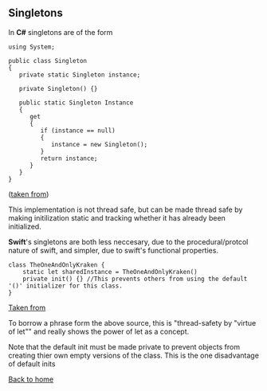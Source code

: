 ## Singletons

In **C#** singletons are of the form 

~~~~
using System;

public class Singleton
{
   private static Singleton instance;

   private Singleton() {}

   public static Singleton Instance
   {
      get 
      {
         if (instance == null)
         {
            instance = new Singleton();
         }
         return instance;
      }
   }
}
~~~~
([taken from](https://msdn.microsoft.com/en-us/library/ff650316.aspx))

This implementation is not thread safe, but can be made thread safe by making initilization static and tracking whether it has already been initialized.

**Swift**'s singletons are both less neccesary, due to the procedural/protcol nature of swift, and simpler, due to swift's functional properties.

~~~~
class TheOneAndOnlyKraken {
    static let sharedInstance = TheOneAndOnlyKraken()
    private init() {} //This prevents others from using the default '()' initializer for this class.
}
~~~~
[Taken from](https://krakendev.io/blog/the-right-way-to-write-a-singleton)

To borrow a phrase form the above source, this is "thread-safety by "virtue of let"" and really shows the power of let as a concept.

Note that the default init must be made private to prevent objects from creating thier own empty versions of the class.  This is the one disadvantage of default inits 


[Back to home](README.md)